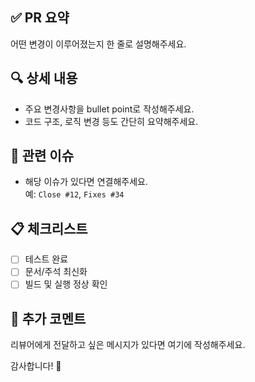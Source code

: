 ## ✅ PR 요약
어떤 변경이 이루어졌는지 한 줄로 설명해주세요.

## 🔍 상세 내용
- 주요 변경사항을 bullet point로 작성해주세요.
- 코드 구조, 로직 변경 등도 간단히 요약해주세요.

## 🔗 관련 이슈
- 해당 이슈가 있다면 연결해주세요.  
예: `Close #12`, `Fixes #34`

## 📋 체크리스트
- [ ] 테스트 완료
- [ ] 문서/주석 최신화
- [ ] 빌드 및 실행 정상 확인

## 💬 추가 코멘트
리뷰어에게 전달하고 싶은 메시지가 있다면 여기에 작성해주세요.

감사합니다! 🎉
